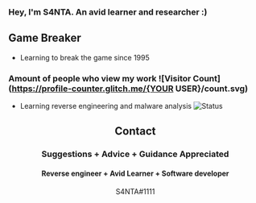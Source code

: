 ### Hey, I'm S4NTA. An avid learner and researcher :)


## Game Breaker
- Learning to break the game since 1995
### Amount of people who view my work ![Visitor Count](https://profile-counter.glitch.me/{YOUR USER}/count.svg)
- Learning reverse engineering and malware analysis
![Status](https://github-readme-stats.vercel.app/api?username=S4NTA&show_icons=true&hide_border=true&count_private=true&theme=buefy)


<h2 align="center">Contact</h2>
<h3 align="center">Suggestions + Advice + Guidance Appreciated </h3>
<h4 align="center">Reverse engineer + Avid Learner + Software developer</h4>
<p align="center">S4NTA#1111</p>


</pre><br>


